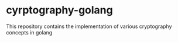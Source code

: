# cyrptography-golang
This repository contains the implementation of various cryptography concepts in golang

